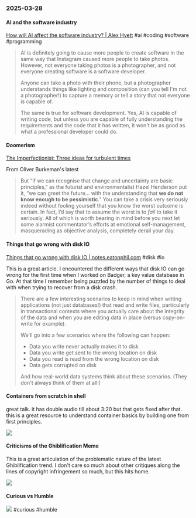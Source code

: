 ### 2025-03-28
#### AI and the software industry
[How will AI affect the software industry? | Alex Hyett](https://www.alexhyett.com/newsletter/how-will-ai-affect-the-software-industry/)  #ai #coding #software #programming

> AI is definitely going to cause more people to create software in the same way that Instagram caused more people to take photos. However, not everyone taking photos is a photographer, and not everyone creating software is a software developer.
> 
> Anyone can take a photo with their phone, but a photographer understands things like lighting and composition (can you tell I'm not a photographer!) to capture a memory or tell a story that not everyone is capable of.
> 
> The same is true for software development. Yes, AI is capable of writing code, but unless you are capable of fully understanding the requirements and the code that it has written, it won't be as good as what a professional developer could do.

#### Doomerism
[The Imperfectionist: Three ideas for turbulent times](https://click.convertkit-mail2.com/38u24xvgwxtkh2rz946srh43grnnnh7/m2h7h5h3ge93kgum/aHR0cHM6Ly9ja2FyY2hpdmUuY29tL2IvcDl1ZWg5aDJkeDVna3NtNmdndzZrYXBuNW8zMzNocg==)

From Oliver Burkeman's latest

> But “if we can recognise that change and uncertainty are basic principles,” as the futurist and environmentalist Hazel Henderson put it, “we can greet the future… with the understanding that **we do not know enough to be pessimistic**.” You can take a crisis very seriously indeed without fooling yourself that you know the worst outcome is certain. In fact, I’d say that to assume the worst is to _fail_ to take it seriously. All of which is worth bearing in mind before you next let some alarmist commentator’s efforts at emotional self-management, masquerading as objective analysis, completely derail your day.

#### Things that go wrong with disk IO
[Things that go wrong with disk IO \| notes.eatonphil.com](https://notes.eatonphil.com/2025-03-27-things-that-go-wrong-with-disk-io.html) #disk #io

This is a great article. I encountered the different ways that disk IO can go wrong for the first time when I worked on Badger, a key value database in Go. At that time I remember being puzzled by the number of things to deal with  when trying to recover from a disk crash.

> There are a few interesting scenarios to keep in mind when writing applications (not just databases!) that read and write files, particularly in transactional contexts where you actually care about the integrity of the data and when you are editing data in place (versus copy-on-write for example).
> 
> We'll go into a few scenarios where the following can happen:
> 
> - Data you write never actually makes it to disk
> - Data you write get sent to the wrong location on disk
> - Data you read is read from the wrong location on disk
> - Data gets corrupted on disk
> 
> And how real-world data systems think about these scenarios. (They don't always think of them at all!)

#### Containers from scratch in shell
great talk. it has double audio till about 3:20 but that gets fixed after that. this is a great resource to understand container basics by building one from first principles.

![](https://www.youtube.com/watch?v=4RUiVAlJE2w)

#### Criticisms of the Ghiblification Meme
This is a great articulation of the problematic nature of the latest Ghiblification trend. I don't care so much about other critiques along the lines of copyright infringement so much, but this hits home.

![](https://x.com/ashittaaaa/status/1905509031164477652)

#### Curious vs Humble
![](https://x.com/ritakozlov_/status/1905398363983397300) #curious #humble